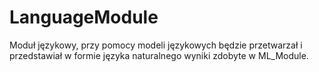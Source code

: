 # LanguageModule
Moduł językowy, przy pomocy modeli językowych będzie przetwarzał i przedstawiał w formie języka naturalnego wyniki zdobyte w ML_Module.
